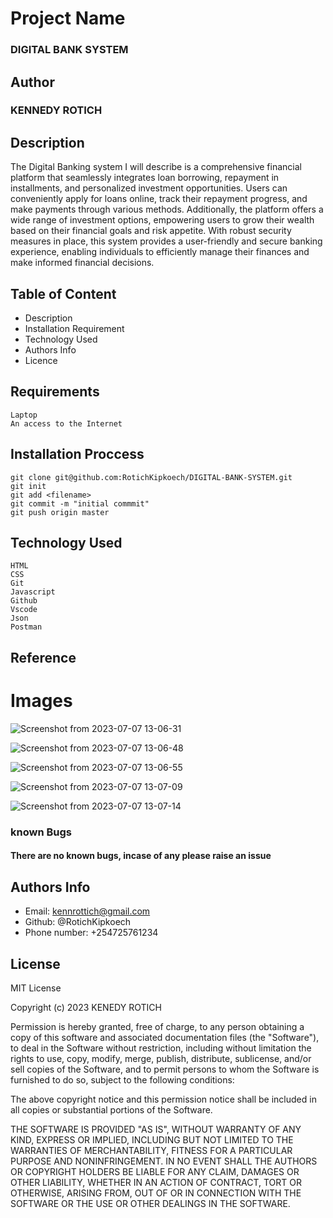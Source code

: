  # Project Name

 ### DIGITAL BANK SYSTEM

## Author
### KENNEDY ROTICH

## Description

The Digital Banking system I will describe is a comprehensive financial platform that seamlessly integrates loan borrowing, repayment in installments, and personalized investment opportunities. Users can conveniently apply for loans online, track their repayment progress, and make payments through various methods. Additionally, the platform offers a wide range of investment options, empowering users to grow their wealth based on their financial goals and risk appetite. With robust security measures in place, this system provides a user-friendly and secure banking experience, enabling individuals to efficiently manage their finances and make informed financial decisions.

## Table of Content
* Description
* Installation Requirement
* Technology Used 
* Authors Info
* Licence


## Requirements 
```
Laptop
An access to the Internet
```

## Installation Proccess
```
git clone git@github.com:RotichKipkoech/DIGITAL-BANK-SYSTEM.git
git init
git add <filename>
git commit -m "initial commmit"
git push origin master
```
## Technology Used
```
HTML
CSS
Git
Javascript
Github
Vscode
Json
Postman
```
## Reference

# Images
![Screenshot from 2023-07-07 13-06-31](https://github.com/RotichKipkoech/DIGITAL-BANK-SYSTEM/assets/132645931/f702579b-bc90-4af2-b6ae-4eb0df2b2c9d)


![Screenshot from 2023-07-07 13-06-48](https://github.com/RotichKipkoech/DIGITAL-BANK-SYSTEM/assets/132645931/291ccd26-1318-4003-8cf2-7ee1dcc5fe77)


![Screenshot from 2023-07-07 13-06-55](https://github.com/RotichKipkoech/DIGITAL-BANK-SYSTEM/assets/132645931/c74115a3-054a-4996-a6f9-429cd70863e6)

![Screenshot from 2023-07-07 13-07-09](https://github.com/RotichKipkoech/DIGITAL-BANK-SYSTEM/assets/132645931/17822ae7-e99d-4a79-8ed3-07b9edfd0996)

![Screenshot from 2023-07-07 13-07-14](https://github.com/RotichKipkoech/DIGITAL-BANK-SYSTEM/assets/132645931/5fad4470-2dcc-4f41-89c3-4faaaad7207b)


### known Bugs
#### There are no known bugs, incase of any please raise an issue

## Authors Info

* Email: kennrottich@gmail.com
* Github: @RotichKipkoech
* Phone number: +254725761234

## License
MIT License

Copyright (c) 2023 KENEDY ROTICH

Permission is hereby granted, free of charge, to any person obtaining a copy
of this software and associated documentation files (the "Software"), to deal
in the Software without restriction, including without limitation the rights
to use, copy, modify, merge, publish, distribute, sublicense, and/or sell
copies of the Software, and to permit persons to whom the Software is
furnished to do so, subject to the following conditions:

The above copyright notice and this permission notice shall be included in all
copies or substantial portions of the Software.

THE SOFTWARE IS PROVIDED "AS IS", WITHOUT WARRANTY OF ANY KIND, EXPRESS OR
IMPLIED, INCLUDING BUT NOT LIMITED TO THE WARRANTIES OF MERCHANTABILITY,
FITNESS FOR A PARTICULAR PURPOSE AND NONINFRINGEMENT. IN NO EVENT SHALL THE
AUTHORS OR COPYRIGHT HOLDERS BE LIABLE FOR ANY CLAIM, DAMAGES OR OTHER
LIABILITY, WHETHER IN AN ACTION OF CONTRACT, TORT OR OTHERWISE, ARISING FROM,
OUT OF OR IN CONNECTION WITH THE SOFTWARE OR THE USE OR OTHER DEALINGS IN THE
SOFTWARE.